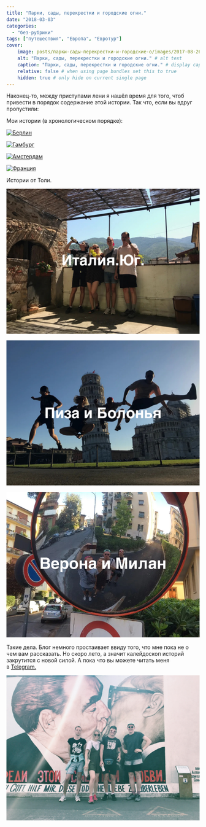 ```yaml
---
title: "Парки, сады, перекрестки и городские огни."
date: "2018-03-03"
categories: 
  - "без-рубрики"
tags: ["путешествия", "Европа", "Евротур"]
cover:
    image: posts/парки-сады-перекрестки-и-городские-о/images/2017-08-26-12-09-24-1.jpg # image path/url
    alt: "Парки, сады, перекрестки и городские огни." # alt text
    caption: "Парки, сады, перекрестки и городские огни." # display caption under cover
    relative: false # when using page bundles set this to true
    hidden: true # only hide on current single page
---
```


Наконец-то, между приступами лени я нашёл время для того, чтоб привести в порядок содержание этой истории. Так что, если вы вдруг пропустили:

Мои истории (в хронологическом порядке):

[![Берлин](images/2017-07-19-03-49-46-1.jpg)](https://skndlst.fun/posts/%D0%BF%D0%B0%D1%80%D0%BA%D0%B8-%D1%81%D0%B0%D0%B4%D1%8B-%D0%BF%D0%B5%D1%80%D0%B5%D0%BA%D1%80%D1%91%D1%81%D1%82%D0%BA%D0%B8-%D0%B8-%D0%B3%D0%BE%D1%80%D0%BE%D0%B4%D1%81%D0%BA%D0%B8%D0%B5-%D0%BE%D0%B3/)

[![Гамбург](images/2017-08-27-10-16-23-1.jpg)](https://skndlst.fun/posts/%D0%B3%D0%B0%D0%BC%D0%B1%D1%83%D1%80%D0%B3/)

[![Амстердам](images/2017-07-26-05-03-54-1.jpg)](https://skndlst.fun/posts/%D0%BF%D0%B0%D1%80%D0%BA%D0%B8-%D1%81%D0%B0%D0%B4%D1%8B-%D0%BF%D0%B5%D1%80%D0%B5%D0%BA%D1%80%D1%91%D1%81%D1%82%D0%BA%D0%B8-%D0%B8-%D0%B3%D0%BE%D1%80%D0%BE%D0%B4%D1%81%D0%BA%D0%B8%D0%B5-%D0%BE%D0%B3-2/)

[![Франция](images/2017-12-04-06-03-59-1.jpg)](https://skndlst.fun/posts/%D0%BF%D0%B0%D1%80%D0%BA%D0%B8-%D1%81%D0%B0%D0%B4%D1%8B-%D0%BF%D0%B5%D1%80%D0%B5%D0%BA%D1%80%D1%91%D1%81%D1%82%D0%BA%D0%B8-%D0%B8-%D0%B3%D0%BE%D1%80%D0%BE%D0%B4%D1%81%D0%BA%D0%B8%D0%B5-%D0%BE%D0%B3-3/)

Истории от Толи. 

[![Италия.Юг.](images/1_edomFHvL1JvLYdiFyEv3Hw.jpg)](https://skndlst.fun/posts/italy/italy1/)

[![Пиза и Болонья](images/1_Sc7-MI3potrz6JrWfOXoHw.jpg)](https://skndlst.fun/posts/italy/italy2/)

[![Верона и Милан](images/1_t2V2PuiOEPlrEDNBPSaERw.jpg)](https://skndlst.fun/posts/italy/italy3/)




Такие дела. Блог немного простаивает ввиду того, что мне пока не о чем вам рассказать. Но скоро лето, а значит калейдоскоп историй закрутится с новой силой. А пока что вы можете читать меня в [Telegram.](https://t.me/skndlst)

![](images/2017-08-26-12-09-24-1.jpg)


